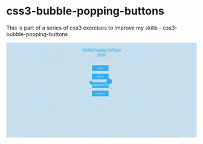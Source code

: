 # css3-bubble-popping-buttons
This is part of a series of css3 exercises to improve my skills - css3-bubble-popping-buttons

![Screenshot](css3-bubble-popping-buttons.png)
